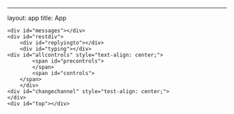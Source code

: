 ---
layout: app
title: App

<body>
    <span id="wsconnection"></span>

    <div id="messages"></div>
    <div id="restdiv">
    	<div id="replyingto"></div>
    	<div id="typing"></div>
	<div id="allcontrols" style="text-align: center;">
    		<span id="precontrols">
    		</span>
    		<span id="controls">
   	 	</span>
    	</div>
	<div id="changechannel" style="test-align: center;">
    </div>
    <div id="top"></div>
